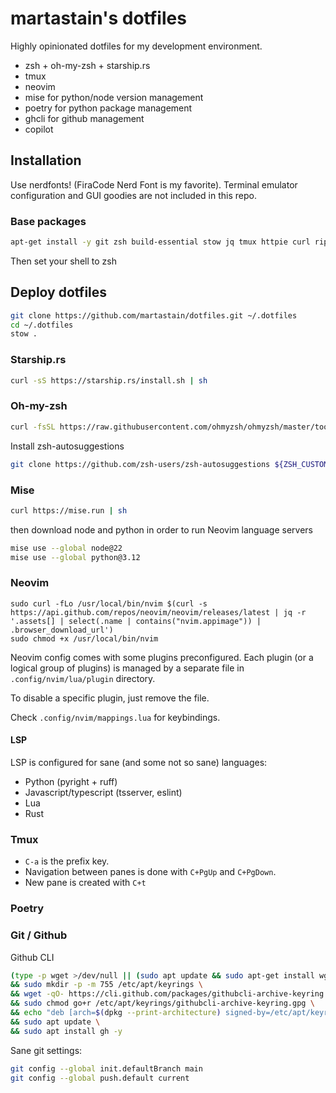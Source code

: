 martastain's dotfiles
=====================

Highly opinionated dotfiles for my development environment.

- zsh + oh-my-zsh + starship.rs
- tmux
- neovim
- mise for python/node version management
- poetry for python package management
- ghcli for github management
- copilot

## Installation

Use nerdfonts! (FiraCode Nerd Font is my favorite).
Terminal emulator configuration and GUI goodies are not included in this repo.

### Base packages

```bash
apt-get install -y git zsh build-essential stow jq tmux httpie curl ripgrep exa
```

Then set your shell to zsh

## Deploy dotfiles

```bash
git clone https://github.com/martastain/dotfiles.git ~/.dotfiles
cd ~/.dotfiles
stow .
```

### Starship.rs

```bash
curl -sS https://starship.rs/install.sh | sh
```

### Oh-my-zsh

```bash
curl -fsSL https://raw.githubusercontent.com/ohmyzsh/ohmyzsh/master/tools/install.sh
```

Install zsh-autosuggestions

```bash
git clone https://github.com/zsh-users/zsh-autosuggestions ${ZSH_CUSTOM:-~/.oh-my-zsh/custom}/plugins/zsh-autosuggestions
```

### Mise

```bash
curl https://mise.run | sh
```

then download node and python in order to run Neovim language servers

```bash
mise use --global node@22
mise use --global python@3.12
```

### Neovim

```
sudo curl -fLo /usr/local/bin/nvim $(curl -s https://api.github.com/repos/neovim/neovim/releases/latest | jq -r '.assets[] | select(.name | contains("nvim.appimage")) | .browser_download_url')
sudo chmod +x /usr/local/bin/nvim
```

Neovim config comes with some plugins preconfigured. 
Each plugin (or a logical group of plugins) is managed by 
a separate file in `.config/nvim/lua/plugin` directory. 

To disable a specific plugin, just remove the file.

Check `.config/nvim/mappings.lua` for keybindings.

#### LSP

LSP is configured for sane (and some not so sane) languages:

- Python (pyright + ruff) 
- Javascript/typescript (tsserver, eslint)
- Lua 
- Rust

### Tmux

- `C-a` is the prefix key.
- Navigation between panes is done with `C+PgUp` and `C+PgDown`.
- New pane is created with `C+t`


### Poetry


### Git / Github 

Github CLI

```bash
(type -p wget >/dev/null || (sudo apt update && sudo apt-get install wget -y)) \
&& sudo mkdir -p -m 755 /etc/apt/keyrings \
&& wget -qO- https://cli.github.com/packages/githubcli-archive-keyring.gpg | sudo tee /etc/apt/keyrings/githubcli-archive-keyring.gpg > /dev/null \
&& sudo chmod go+r /etc/apt/keyrings/githubcli-archive-keyring.gpg \
&& echo "deb [arch=$(dpkg --print-architecture) signed-by=/etc/apt/keyrings/githubcli-archive-keyring.gpg] https://cli.github.com/packages stable main" | sudo tee /etc/apt/sources.list.d/github-cli.list > /dev/null \
&& sudo apt update \
&& sudo apt install gh -y
```

Sane git settings:

```bash
git config --global init.defaultBranch main
git config --global push.default current
```
